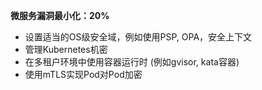 **微服务漏洞最小化：20%**

- 设置适当的OS级安全域，例如使用PSP, OPA，安全上下文
- 管理Kubernetes机密
- 在多租户环境中使用容器运行时 (例如gvisor, kata容器)
- 使用mTLS实现Pod对Pod加密
